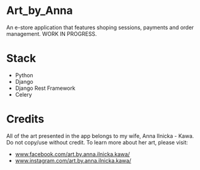 # Art_by_Anna
An e-store application that features shoping sessions, payments and order management.
WORK IN PROGRESS.

# Stack
- Python
- Django
- Django Rest Framework
- Celery

# Credits
All of the art presented in the app belongs to my wife, Anna Ilnicka - Kawa. Do not copy/use without credit.
To learn more about her art, please visit:
- www.facebook.com/art.by.anna.ilnicka.kawa/
- www.instagram.com/art.by.anna.ilnicka.kawa/
